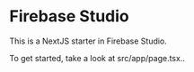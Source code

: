 # Firebase Studio

This is a NextJS starter in Firebase Studio.

To get started, take a look at src/app/page.tsx..

